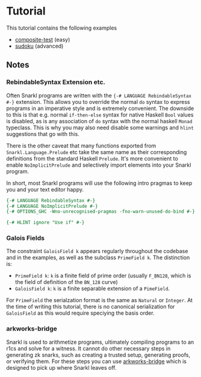 # Tutorial

This tutorial contains the following examples

- [composite-test](./composite-test/README.md) (easy)
- [sudoku](./sudoku/Sudoku.md) (advanced)

## Notes

### RebindableSyntax Extension etc.

Often Snarkl programs are written with the `{-# LANGUAGE RebindableSyntax #-}` extension. This allows you to override the normal `do` syntax to express programs in an imperative style and is extremely convenient. The downside to this is that e.g. normal `if-then-else` syntax for native Haskell `Bool` values is disabled, as is any association of `do` syntax with the normal haskell `Monad` typeclass. This is why you may also need disable some warnings and `hlint` suggestions that go with this.

There is the other caveat that many functions exported from `Snarkl.Language.Prelude` etc take the same name as their corresponding definitions from the standard Haskell `Prelude`. It's more convenient to enable `NoImplicitPrelude` and selectively import elements into your Snarkl program.

In short, most Snarkl programs will use the following intro pragmas to keep you and your text editor happy.

```haskell
{-# LANGUAGE RebindableSyntax #-}
{-# LANGUAGE NoImplicitPrelude #-}
{-# OPTIONS_GHC -Wno-unrecognised-pragmas -fno-warn-unused-do-bind #-}

{-# HLINT ignore "Use if" #-}
```

### Galois Fields

The constraint `GaloisField k` appears regularly throughout the codebase and in the examples, as well as the subclass `PrimeField k`. The distinction is:
- `PrimeField k`: `k` is a finite field of prime order (usually `F_BN128`, which is the field of definition of the `BN_128` curve)
- `GaloisField k`: `k` is a finite separable extension of a `PimeField`.

For `PrimeField`  the serialzation format is the same as `Natural` or `Integer`. At the time of writing this tutorial, there is no canonical serialization 
for `GaloisField` as this would require speciying the basis order.

### arkworks-bridge

Snarkl is used to arithmetize programs, ultimately compiling programs to an r1cs and solve for a witness. It cannot do other necessary steps in generating zk snarks, such as creating a trusted setup, generating proofs, or verifying them. For these steps you can use [arkworks-bridge](https://github.com/torsion-labs/arkworks-bridge) which is designed to pick up where Snarkl leaves off.